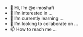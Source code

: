 - 👋 Hi, I’m @e-moshafi
- 👀 I’m interested in ...
- 🌱 I’m currently learning ...
- 💞️ I’m looking to collaborate on ...
- 📫 How to reach me ...

<!---
e-moshafi/e-moshafi is a ✨ special ✨ repository because its `README.md` (this file) appears on your GitHub profile.
You can click the Preview link to take a look at your changes.
--->
